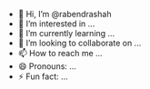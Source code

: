 - 👋 Hi, I’m @rabendrashah
- 👀 I’m interested in ...
- 🌱 I’m currently learning ...
- 💞️ I’m looking to collaborate on ...
- 📫 How to reach me ...
- 😄 Pronouns: ...
- ⚡ Fun fact: ...

<!---
rabendrashah/rabendrashah is a ✨ special ✨ repository because its `README.md` (this file) appears on your GitHub profile.
You can click the Preview link to take a look at your changes.
--->
